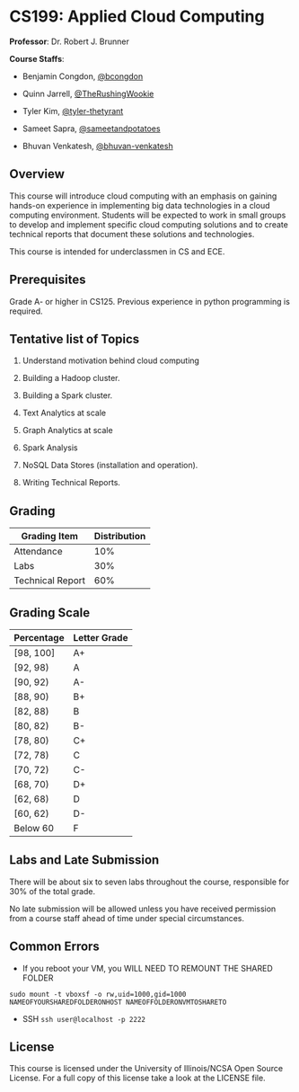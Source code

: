 # CS199: Applied Cloud Computing

<b>Professor</b>: Dr. Robert J. Brunner

<b>Course Staffs</b>:

- Benjamin Congdon, [@bcongdon](https://github.com/bcongdon)

- Quinn Jarrell, [@TheRushingWookie](https://github.com/TheRushingWookie)

- Tyler Kim, [@tyler-thetyrant](https://github.com/tyler-thetyrant)

- Sameet Sapra, [@sameetandpotatoes](https://github.com/sameetandpotatoes)

- Bhuvan Venkatesh, [@bhuvan-venkatesh](https://github.com/bhuvan-venkatesh)

## Overview
This course will introduce cloud computing with an emphasis on gaining hands-on experience in implementing big data technologies in a cloud computing environment. Students will be expected to work in small groups to develop and implement specific cloud computing solutions and to create technical reports that document these solutions and technologies.

This course is intended for underclassmen in CS and ECE.

## Prerequisites
Grade A- or higher in CS125. Previous experience in python programming is required.

## Tentative list of Topics
1) Understand motivation behind cloud computing

2) Building a Hadoop cluster.

3) Building a Spark cluster.

4) Text Analytics at scale

5) Graph Analytics at scale

6) Spark Analysis

7) NoSQL Data Stores (installation and operation).

8) Writing Technical Reports.


## Grading

| **Grading Item**      | **Distribution** |
| --------------------- | -------------- |
| Attendance            | 10%            |
| Labs                  | 30%            |
| Technical Report      | 60%            |


## Grading Scale
| Percentage | Letter Grade |
| ---------- | ------------ |
| [98, 100]     | A+           |
| [92, 98)      | A            |
| [90, 92)      | A-           |
| [88, 90)      | B+           |
| [82, 88)      | B            |
| [80, 82)      | B-           |
| [78, 80)      | C+           |
| [72, 78)      | C            |
| [70, 72)      | C-           |
| [68, 70)      | D+           |
| [62, 68)     | D            |
| [60, 62)      | D-           |
| Below 60   | F            |


## Labs and Late Submission
There will be about six to seven labs throughout the course, responsible for 30% of the total grade.

No late submission will be allowed unless you have received permission from a course staff ahead of time under special circumstances.


## Common Errors
* If you reboot your VM, you WILL NEED TO REMOUNT THE SHARED FOLDER

`sudo mount -t vboxsf -o rw,uid=1000,gid=1000 NAMEOFYOURSHAREDFOLDERONHOST NAMEOFFOLDERONVMTOSHARETO`

* SSH
`ssh user@localhost -p 2222`



## License
This course is licensed under the University of Illinois/NCSA Open Source License. For a full copy of this license take a look at the LICENSE file.

